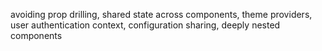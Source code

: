 avoiding prop drilling, shared state across components, theme providers, user authentication context, configuration sharing, deeply nested components